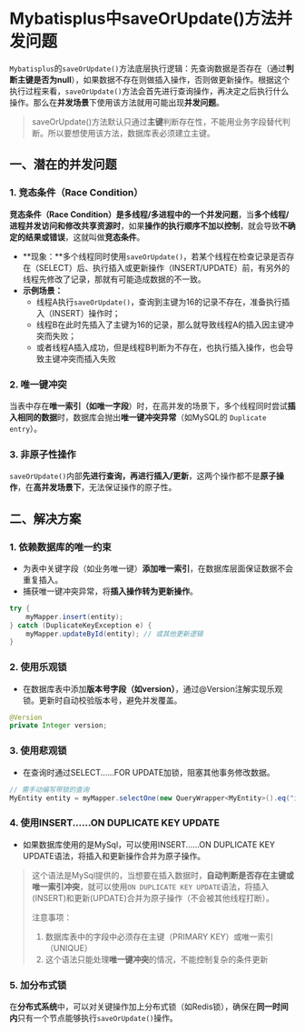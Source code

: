 # Mybatisplus中saveOrUpdate()方法并发问题

`Mybatisplus`的`saveOrUpdate()`方法底层执行逻辑：先查询数据是否存在（通过**判断主键是否为null**），如果数据不存在则做插入操作，否则做更新操作。根据这个执行过程来看，`saveOrUpdate()`方法会首先进行查询操作，再决定之后执行什么操作。那么在**并发场景**下使用该方法就用可能出现**并发问题**。

> saveOrUpdate()方法默认只通过**主键**判断存在性，不能用业务字段替代判断。所以要想使用该方法，数据库表必须建立主键。



## 一、潜在的并发问题

### 1. 竞态条件（Race Condition）

**竞态条件（Race Condition）**是多线程/多进程中的一个**并发问题**，当**多个线程/进程并发访问和修改共享资源时**，如果**操作的执行顺序不加以控制**，就会导致**不确定的结果或错误**，这就叫做**竞态条件**。

- **现象：**多个线程同时使用`saveOrUpdate()`，若某个线程在检查记录是否存在（SELECT）后、执行插入或更新操作（INSERT/UPDATE）前，有另外的线程先修改了记录，那就有可能造成数据的不一致。
- **示例场景：**
  - 线程A执行`saveOrUpdate()`，查询到主键为16的记录不存在，准备执行插入（INSERT）操作时；
  - 线程B在此时先插入了主键为16的记录，那么就导致线程A的插入因主键冲突而失败；
  - 或者线程A插入成功，但是线程B判断为不存在，也执行插入操作，也会导致主键冲突而插入失败



### 2. 唯一键冲突

当表中存在**唯一索引（如唯一字段**）时，在高并发的场景下，多个线程同时尝试**插入相同的数据**时，数据库会抛出**唯一键冲突异常**（如MySQL的 `Duplicate entry`）。



### 3. 非原子性操作

`saveOrUpdate()`内部**先进行查询，再进行插入/更新**，这两个操作都不是**原子操作**，在**高并发场景下**，无法保证操作的原子性。



## 二、解决方案

### 1. 依赖数据库的唯一约束

- 为表中关键字段（如业务唯一键）**添加唯一索引**，在数据库层面保证数据不会重复插入。
- 捕获唯一键冲突异常，将**插入操作转为更新操作**。

```java
try {
    myMapper.insert(entity);
} catch (DuplicateKeyException e) {
    myMapper.updateById(entity); // 或其他更新逻辑
}
```



### 2. 使用乐观锁

- 在数据库表中添加**版本号字段（如version）**，通过@Version注解实现乐观锁。更新时自动校验版本号，避免并发覆盖。

```java
@Version
private Integer version;
```



### 3. 使用悲观锁

- 在查询时通过SELECT......FOR UPDATE加锁，阻塞其他事务修改数据。

```java
// 需手动编写带锁的查询
MyEntity entity = myMapper.selectOne(new QueryWrapper<MyEntity>().eq("id", id).last("FOR UPDATE"));
```



### 4. 使用INSERT......ON DUPLICATE KEY UPDATE

- 如果数据库使用的是MySql，可以使用INSERT......ON DUPLICATE KEY UPDATE语法，将插入和更新操作合并为原子操作。

> 这个语法是MySql提供的，当想要在插入数据时，**自动判断是否存在主键或唯一索引冲突**，就可以使用`ON DUPLICATE KEY UPDATE`语法，将插入(INSERT)和更新(UPDATE)合并为原子操作（不会被其他线程打断）。
>
> 注意事项：
>
> 1. 数据库表中的字段中必须存在主键（PRIMARY KEY）或唯一索引（UNIQUE）
> 2. 这个语法只能处理**唯一键冲突**的情况，不能控制复杂的条件更新



###  5. 加分布式锁

在**分布式系统**中，可以对关键操作加上分布式锁（如Redis锁），确保在**同一时间内**只有一个节点能够执行`saveOrUpdate()`操作。























